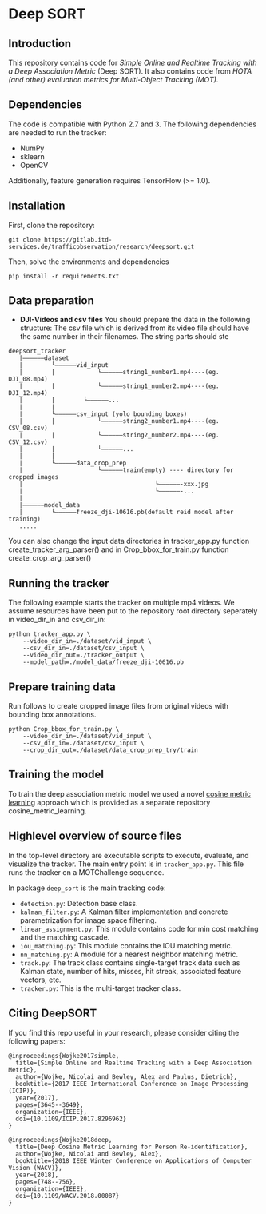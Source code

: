 # Deep SORT

## Introduction

This repository contains code for *Simple Online and Realtime Tracking with a Deep Association Metric* (Deep SORT).
It also contains code from *HOTA (and other) evaluation metrics for Multi-Object Tracking (MOT)*.

## Dependencies 

The code is compatible with Python 2.7 and 3. The following dependencies are
needed to run the tracker:

* NumPy
* sklearn
* OpenCV

Additionally, feature generation requires TensorFlow (>= 1.0).

## Installation
First, clone the repository:
```
git clone https://gitlab.itd-services.de/trafficobservation/research/deepsort.git
```
Then, solve the environments and dependencies
```
pip install -r requirements.txt 
```
## Data preparation

* **DJI-Videos and csv files**
You should prepare the data in the following structure:
The csv file which is derived from its video file should have the same number in their filenames.
The string parts should ste

```
deepsort_tracker
   |——————dataset
   |        └——————vid_input 
   |        |            └——————string1_number1.mp4----(eg. DJI_08.mp4)
   |        |            └——————string1_number2.mp4----(eg. DJI_12.mp4)
   |	    | 		 └——————...
   |	    |
   |        └——————csv_input (yolo bounding boxes)
   |        |            └——————string2_number1.mp4----(eg. CSV_08.csv)
   |        |            └——————string2_number2.mp4----(eg. CSV_12.csv)
   |        |            └——————...
   |        | 
   |        └——————data_crop_prep
   |                     └——————train(empty) ---- directory for cropped images 
   |                                     └——————-xxx.jpg 
   |                                     └——————-... 
   |
   |——————model_data
   |        └——————freeze_dji-10616.pb(default reid model after training)
   .....
```
You can also change the input data directories in tracker_app.py function create_tracker_arg_parser()
and in Crop_bbox_for_train.py function create_crop_arg_parser()

## Running the tracker

The following example starts the tracker on multiple mp4 videos.
We assume resources have been put to the repository root directory seperately in video_dir_in and csv_dir_in:

```
python tracker_app.py \
    --video_dir_in=./dataset/vid_input \
    --csv_dir_in=./dataset/csv_input \
    --video_dir_out=./tracker_output \
    --model_path=./model_data/freeze_dji-10616.pb
```

## Prepare training data

Run follows to create cropped image files from original videos with bounding box annotations.
 
```
python Crop_bbox_for_train.py \
    --video_dir_in=./dataset/vid_input \
    --csv_dir_in=./dataset/csv_input \
    --crop_dir_out=./dataset/data_crop_prep_try/train
```

## Training the model

To train the deep association metric model we used a novel [cosine metric learning](https://github.com/nwojke/cosine_metric_learning) approach which is provided as a separate repository cosine_metric_learning.

## Highlevel overview of source files

In the top-level directory are executable scripts to execute, evaluate, and
visualize the tracker. The main entry point is in `tracker_app.py`.
This file runs the tracker on a MOTChallenge sequence.

In package `deep_sort` is the main tracking code:

* `detection.py`: Detection base class.
* `kalman_filter.py`: A Kalman filter implementation and concrete
   parametrization for image space filtering.
* `linear_assignment.py`: This module contains code for min cost matching and
   the matching cascade.
* `iou_matching.py`: This module contains the IOU matching metric.
* `nn_matching.py`: A module for a nearest neighbor matching metric.
* `track.py`: The track class contains single-target track data such as Kalman
  state, number of hits, misses, hit streak, associated feature vectors, etc.
* `tracker.py`: This is the multi-target tracker class.


## Citing DeepSORT

If you find this repo useful in your research, please consider citing the following papers:

    @inproceedings{Wojke2017simple,
      title={Simple Online and Realtime Tracking with a Deep Association Metric},
      author={Wojke, Nicolai and Bewley, Alex and Paulus, Dietrich},
      booktitle={2017 IEEE International Conference on Image Processing (ICIP)},
      year={2017},
      pages={3645--3649},
      organization={IEEE},
      doi={10.1109/ICIP.2017.8296962}
    }

    @inproceedings{Wojke2018deep,
      title={Deep Cosine Metric Learning for Person Re-identification},
      author={Wojke, Nicolai and Bewley, Alex},
      booktitle={2018 IEEE Winter Conference on Applications of Computer Vision (WACV)},
      year={2018},
      pages={748--756},
      organization={IEEE},
      doi={10.1109/WACV.2018.00087}
    }
